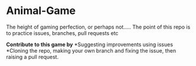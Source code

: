# Animal-Game
The height of gaming perfection, or perhaps not.....
The point of this repo is to practice issues, branches, pull requests etc

**Contribute to this game by**
*Suggesting improvements using issues
*Cloning the repo, making your own branch and fixing the issue, then raising a pull request.
